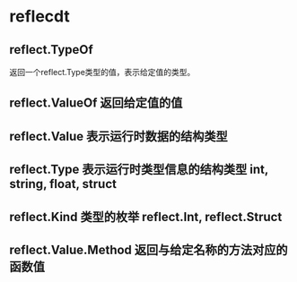 # reflecdt

## reflect.TypeOf
返回一个reflect.Type类型的值，表示给定值的类型。


## reflect.ValueOf 返回给定值的值


## reflect.Value 表示运行时数据的结构类型


## reflect.Type 表示运行时类型信息的结构类型 int, string, float, struct


## reflect.Kind 类型的枚举 reflect.Int, reflect.Struct


## reflect.Value.Method 返回与给定名称的方法对应的函数值

